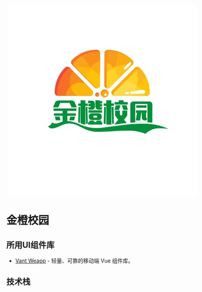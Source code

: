 <div>
    <div align='center'>
        <img src="src/static/images/logo.png" alt="logo">
    </div>
</div>

# 金橙校园

## 所用UI组件库
- [Vant Weapp](https://vant-contrib.gitee.io/vant/v2/#/zh-CN) - 轻量、可靠的移动端 Vue 组件库。

## 技术栈
